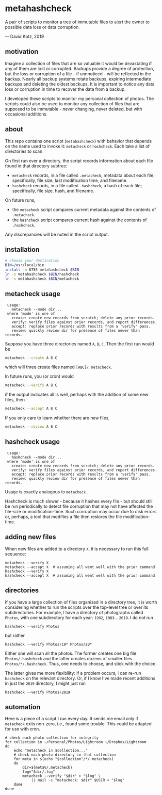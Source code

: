 # metahashcheck

A pair of scripts to monitor a tree of immutable files to alert the owner to possible data loss or data corruption.

-- David Kotz, 2019

## motivation

Imagine a collection of files that are so valuable it would be devastating if any of them are lost or corrupted.  Backups provide a degree of protection, but the loss or corruption of a file - if unnnoticed - will be reflected in the backup.  Nearly all backup systems rotate backups, expiring intermediate backups and deleting the oldest backups.  It is important to notice any data loss or corruption in time to recover the data from a backup.

I developed these scripts to monitor my personal collection of photos.  The scripts could also be used to monitor any collection of files that are supposed to be immutable - never changing, never deleted, but with occasional additions.

## about

This repo contains one script (`metahashcheck`) with behavior that depends on the name used to invoke it: `metacheck` or `hashcheck`.   Each take a list of directories to scan.

On first run over a directory, the script records information about each file found in that directory subtree:

 * `metacheck` records, in a file called `.metacheck`, metadata about each file; specifically, file size, last modification time, and filename.
 * `hashcheck` records, in a file called `.hashcheck`, a hash of each file; specifically, file size, hash, and filename.

On future runs,

 * the `metacheck` script compares current metadata against the contents of `.metacheck`.
 * the `hashcheck` script compares current hash against the contents of `.hashcheck`.

Any discrepancies will be noted in the script output.

## installation

```bash
# choose your destination
BIN=/usr/local/bin
install -m 0755 metahashcheck $BIN
ln -s metahashcheck $BIN/hashcheck
ln -s metahashcheck $BIN/metacheck
```

## metacheck usage

```
 usage:
   metacheck --mode dir...
 where 'mode' is one of
   create: create new records from scratch; delete any prior records.
   verify: verify files against prior records, and report differences.
   accept: replace prior records with results from a 'verify' pass.
   review: quickly review dir for presence of files newer than records.
```

Suppose you have three directories named `A`, `B`, `C`.
Then the first run would be

```bash
metacheck --create A B C
```	

which will three create files named `[ABC]/.metacheck`.

In future runs, you (or cron) would 

```bash
metacheck --verify A B C
```	

if the output indicates all is well, perhaps with the addition of some new files, then

```bash
metacheck --accept A B C
```	

If you only care to learn whether there are new files,

```bash
metacheck --review A B C
```	

## hashcheck usage

```
 usage:
   hashcheck --mode dir...
 where 'mode' is one of
   create: create new records from scratch; delete any prior records.
   verify: verify files against prior records, and report differences.
   accept: replace prior records with results from a 'verify' pass.
   review: quickly review dir for presence of files newer than records.
```

Usage is exactly analogous to `metacheck`.

Hashcheck is much slower - because it hashes every file - but should still be run periodically to detect file corruption that may not have affected the file-size or modification-time.  Such corruption may occur due to disk errors or, perhaps, a tool that modifies a file then restores the file modification-time.

## adding new files

When new files are added to a directory `X`, it is necessary to run this full sequence:

```
metacheck --verify X
metacheck --accept X  # assuming all went well with the prior command
hashcheck --verify X
hashcheck --accept X  # assuming all went well with the prior command
```

## directories

If you have a large collection of files organized in a directory tree, it is worth considering whether to run the scripts over the top-level tree or over its subdirectories.  For example, I have a directory of photographs called `Photos`, with one subdirectory for each year: `1982`, `1983`... `2019`.  I do not run

```
hashcheck --verify Photos
```

but rather 
```
hashcheck --verify Photos/19* Photos/20*
```

Either one will scan all the photos.  The former creates one big file `Photos/.hashcheck` and the latter creates dozens of smaller files `Photos/*/.hashcheck`.  Thus, one needs to choose, and stick with the choice.

The latter gives me more flexibility: if a problem occurs, I can re-run `hashcheck` on the relevant directory.  Or, if I know I've made recent additions in just the `2019` directory, I might just run

```
hashcheck --verify Photos/2019
```

## automation

Here is a piece of a script I run every day.  It sends me email only if `metacheck` exits non-zero, i.e., found some trouble.  This could be adapted for use with cron.

```
# check each photo collection for integrity
for collection in ~/Personal/Photos/Lightroom ~/Dropbox/Lightroom
do
    echo "metacheck in $collection..."
    # check each photo directory in that collection
    for meta in $(echo "$collection"/*/.metacheck)
    do
        dir=${meta%/.metacheck}
        log="$dir/.log"
        metacheck --verify "$dir" > "$log" \
            || mail -s "metacheck: $dir" $USER < "$log"
    done
done
```
